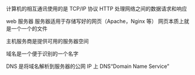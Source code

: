 计算机的相互通讯使用的是 TCP/IP 协议
HTTP 处理网络之间的数据请求和响应

web 服务器
服务器适用于存储写好的网页（Apache，Nginx 等）
网页本质上就是一个一个的文件

主机服务商是提供可用的服务器空间

域名是一个便于识别的一个名字

DNS 是将域名解析到服务器的公网 IP 上
DNS“Domain Name Service”

